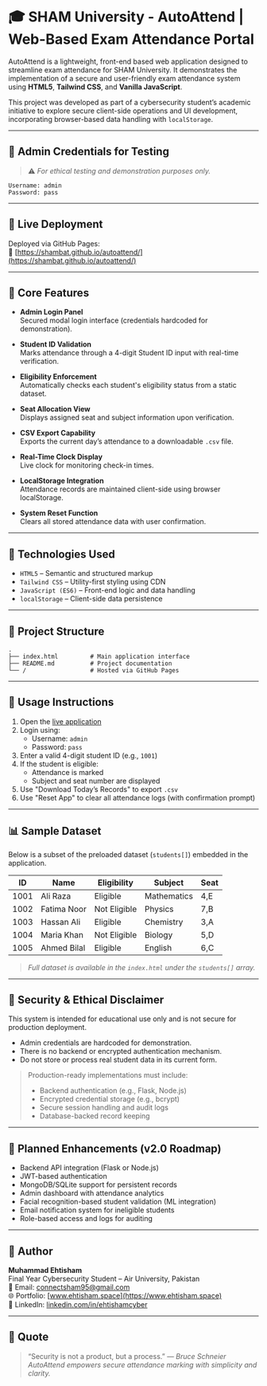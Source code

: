 # 🎓 SHAM University - AutoAttend | Web-Based Exam Attendance Portal

AutoAttend is a lightweight, front-end based web application designed to streamline exam attendance for SHAM University. It demonstrates the implementation of a secure and user-friendly exam attendance system using **HTML5**, **Tailwind CSS**, and **Vanilla JavaScript**.

This project was developed as part of a cybersecurity student’s academic initiative to explore secure client-side operations and UI development, incorporating browser-based data handling with `localStorage`.

---

## 🔐 Admin Credentials for Testing

> ⚠️ *For ethical testing and demonstration purposes only.*

```
Username: admin  
Password: pass
```

---

## 🔗 Live Deployment

Deployed via GitHub Pages:  
🔗 [https://shambat.github.io/autoattend/](https://shambat.github.io/autoattend/)

---

## 📌 Core Features

- **Admin Login Panel**  
  Secured modal login interface (credentials hardcoded for demonstration).

- **Student ID Validation**  
  Marks attendance through a 4-digit Student ID input with real-time verification.

- **Eligibility Enforcement**  
  Automatically checks each student's eligibility status from a static dataset.

- **Seat Allocation View**  
  Displays assigned seat and subject information upon verification.

- **CSV Export Capability**  
  Exports the current day’s attendance to a downloadable `.csv` file.

- **Real-Time Clock Display**  
  Live clock for monitoring check-in times.

- **LocalStorage Integration**  
  Attendance records are maintained client-side using browser localStorage.

- **System Reset Function**  
  Clears all stored attendance data with user confirmation.

---

## 🧰 Technologies Used

- `HTML5` – Semantic and structured markup  
- `Tailwind CSS` – Utility-first styling using CDN  
- `JavaScript (ES6)` – Front-end logic and data handling  
- `localStorage` – Client-side data persistence

---

## 📁 Project Structure

```
.
├── index.html         # Main application interface
├── README.md          # Project documentation
└── /                  # Hosted via GitHub Pages
```

---

## 🚀 Usage Instructions

1. Open the [live application](https://shambat.github.io/autoattend/)
2. Login using:
   - Username: `admin`
   - Password: `pass`
3. Enter a valid 4-digit student ID (e.g., `1001`)
4. If the student is eligible:
   - Attendance is marked
   - Subject and seat number are displayed
5. Use "Download Today’s Records" to export `.csv`
6. Use "Reset App" to clear all attendance logs (with confirmation prompt)

---

## 📊 Sample Dataset

Below is a subset of the preloaded dataset (`students[]`) embedded in the application.

| ID   | Name           | Eligibility   | Subject            | Seat |
|------|----------------|---------------|---------------------|------|
| 1001 | Ali Raza       | Eligible      | Mathematics         | 4,E  |
| 1002 | Fatima Noor    | Not Eligible  | Physics             | 7,B  |
| 1003 | Hassan Ali     | Eligible      | Chemistry           | 3,A  |
| 1004 | Maria Khan     | Not Eligible  | Biology             | 5,D  |
| 1005 | Ahmed Bilal    | Eligible      | English             | 6,C  |

> *Full dataset is available in the `index.html` under the `students[]` array.*

---

## 🔐 Security & Ethical Disclaimer

This system is intended for educational use only and is not secure for production deployment.  
- Admin credentials are hardcoded for demonstration.  
- There is no backend or encrypted authentication mechanism.  
- Do not store or process real student data in its current form.

> Production-ready implementations must include:
> - Backend authentication (e.g., Flask, Node.js)
> - Encrypted credential storage (e.g., bcrypt)
> - Secure session handling and audit logs
> - Database-backed record keeping

---

## 🧩 Planned Enhancements (v2.0 Roadmap)

- Backend API integration (Flask or Node.js)
- JWT-based authentication
- MongoDB/SQLite support for persistent records
- Admin dashboard with attendance analytics
- Facial recognition-based student validation (ML integration)
- Email notification system for ineligible students
- Role-based access and logs for auditing

---

## 👤 Author

**Muhammad Ehtisham**  
Final Year Cybersecurity Student – Air University, Pakistan  
📧 Email: [connectsham95@gmail.com](mailto:connectsham95@gmail.com)  
🌐 Portfolio: [www.ehtisham.space](https://www.ehtisham.space)  
🔗 LinkedIn: [linkedin.com/in/ehtishamcyber](https://linkedin.com/in/ehtishamcyber)

---

## 🧠 Quote

> “Security is not a product, but a process.” — *Bruce Schneier*  
> *AutoAttend empowers secure attendance marking with simplicity and clarity.*
